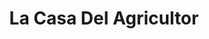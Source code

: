 ---
title: "La Casa Del Agricultor"
url: /casma/la-casa-del-agricultor/
shop: Landwirtschaftlich
---